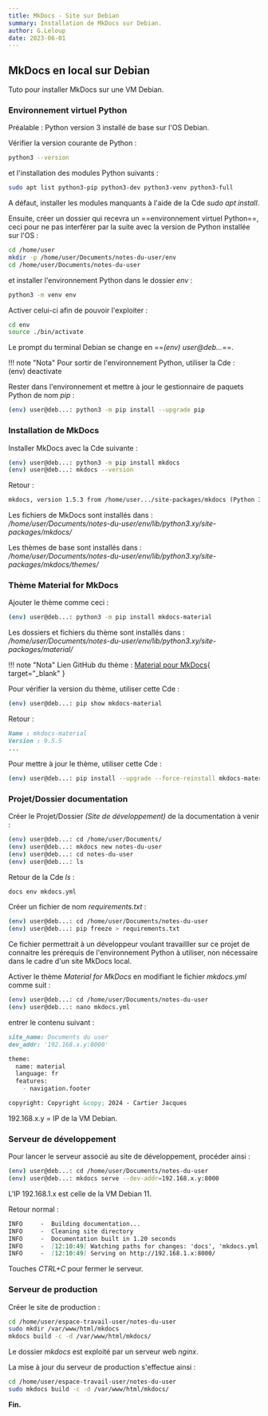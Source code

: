 ```yaml
---
title: MkDocs - Site sur Debian
summary: Installation de MkDocs sur Debian.
author: G.Leloup
date: 2023-06-01
---
```


## MkDocs en local sur Debian

Tuto pour installer MkDocs sur une VM Debian.

### Environnement virtuel Python

Préalable : Python version 3 installé de base sur l'OS Debian.

Vérifier la version courante de Python :

```bash
python3 --version
```

et l'installation des modules Python suivants :

```bash
sudo apt list python3-pip python3-dev python3-venv python3-full
```

A défaut, installer les modules manquants à l'aide de la Cde _sudo apt install_.

Ensuite, créer un dossier qui recevra un ==environnement virtuel Python==, ceci pour ne pas interférer par la suite avec la version de Python installée sur l'OS :

```bash
cd /home/user
mkdir -p /home/user/Documents/notes-du-user/env
cd /home/user/Documents/notes-du-user
```

et installer l'environnement Python dans le dossier _env_ :

```bash
python3 -m venv env
```

Activer celui-ci afin de pouvoir l'exploiter :

```bash
cd env
source ./bin/activate
```

Le prompt du terminal Debian se change en ==_(env) user@deb..._==.

!!! note "Nota"
    Pour sortir de l'environnement Python, utiliser la Cde :  
    (env) deactivate

Rester dans l'environnement et mettre à jour le gestionnaire de paquets Python de nom _pip_ :

```bash
(env) user@deb...: python3 -m pip install --upgrade pip
```

### Installation de MkDocs

Installer MkDocs avec la Cde suivante :

```bash
(env) user@deb...: python3 -m pip install mkdocs
(env) user@deb...: mkdocs --version
```

Retour :

```markdown
mkdocs, version 1.5.3 from /home/user.../site-packages/mkdocs (Python 3.11)
```

Les fichiers de MkDocs sont installés dans :  
_/home/user/Documents/notes-du-user/env/lib/python3.xy/site-packages/mkdocs/_

Les thèmes de base sont installés dans :  
_/home/user/Documents/notes-du-user/env/lib/python3.xy/site-packages/mkdocs/themes/_

### Thème Material for MkDocs

Ajouter le thème comme ceci :

```bash
(env) user@deb...: python3 -m pip install mkdocs-material
```

Les dossiers et fichiers du thème sont installés dans :  
_/home/user/Documents/notes-du-user/env/lib/python3.xy/site-packages/material/_

!!! note "Nota"
    Lien GitHub du thème : [Material pour MkDocs](https://squidfunk.github.io/mkdocs-material/){ target="_blank" }

Pour vérifier la version du thème, utiliser cette Cde :

```bash
(env) user@deb...: pip show mkdocs-material
```

Retour :

```markdown
Name : mkdocs-material
Version : 9.5.5
...
```

Pour mettre à jour le thème, utiliser cette Cde :

```bash
(env) user@deb...: pip install --upgrade --force-reinstall mkdocs-material
```

### Projet/Dossier documentation

Créer le Projet/Dossier _(Site de développement)_ de la documentation à venir :

```bash
(env) user@deb...: cd /home/user/Documents/
(env) user@deb...: mkdocs new notes-du-user
(env) user@deb...: cd notes-du-user
(env) user@deb...: ls
```

Retour de la Cde _ls_ :

```markdown
docs env mkdocs.yml
```

Créer un fichier de nom _requirements.txt_ :

```bash
(env) user@deb...: cd /home/user/Documents/notes-du-user
(env) user@deb...: pip freeze > requirements.txt
```

Ce fichier permettrait à un développeur voulant travailller sur ce projet de connaitre les prérequis de l'environnement Python à utiliser, non nécessaire dans le cadre d'un site MkDocs local.

Activer le thème _Material for MkDocs_ en modifiant le fichier _mkdocs.yml_ comme suit :

```bash
(env) user@deb...: cd /home/user/Documents/notes-du-user
(env) user@deb...: nano mkdocs.yml
```

entrer le contenu suivant :

```markdown
site_name: Documents du user
dev_addr: '192.168.x.y:8000'

theme:
  name: material
  language: fr
  features:
    - navigation.footer

copyright: Copyright &copy; 2024 - Cartier Jacques
```

192.168.x.y = IP de la VM Debian.

### Serveur de développement

Pour lancer le serveur associé au site de développement, procéder ainsi :

```bash
(env) user@deb...: cd /home/user/Documents/notes-du-user
(env) user@deb...: mkdocs serve --dev-addr=192.168.x.y:8000
```

L'IP 192.168.1.x est celle de la VM Debian 11.

Retour normal :

```markdown
INFO     -  Building documentation...
INFO     -  Cleaning site directory
INFO     -  Documentation built in 1.20 seconds
INFO     -  [12:10:49] Watching paths for changes: 'docs', 'mkdocs.yml'
INFO     -  [12:10:49] Serving on http://192.168.1.x:8000/
```

Touches _CTRL+C_ pour fermer le serveur.

### Serveur de production

Créer le site de production :

```bash
cd /home/user/espace-travail-user/notes-du-user
sudo mkdir /var/www/html/mkdocs
mkdocs build -c -d /var/www/html/mkdocs/
```

Le dossier _mkdocs_ est exploité par un serveur web _nginx_.

La mise à jour du serveur de production s'effectue ainsi :

```bash
cd /home/user/espace-travail-user/notes-du-user
sudo mkdocs build -c -d /var/www/html/mkdocs/
```

**Fin.**
